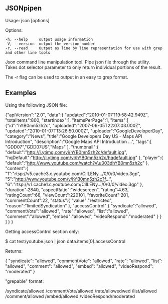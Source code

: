 ## JSONpipen

  Usage: json [options]

  Options:

    -h, --help     output usage information
    -V, --version  output the version number
    -r, --read     Output as line by line representation for use with grep and other line tools

Json command line manipulation tool. Pipe json file through the utility.
Takes dot selector parameter to only return individual portions of the
result.

The -r flag can be used to output in an easy to grep format.

## Examples

Using the following JSON file:

  {"apiVersion":"2.0",
    "data":{
      "updated":"2010-01-07T19:58:42.949Z",
      "totalItems":800,
      "startIndex":1,
      "itemsPerPage":1,
      "items":[
      {"id":"hYB0mn5zh2c",
        "uploaded":"2007-06-05T22:07:03.000Z",
        "updated":"2010-01-07T13:26:50.000Z",
        "uploader":"GoogleDeveloperDay",
        "category":"News",
        "title":"Google
          Developers
          Day
          US
          - Maps
          API
          Introduction",
        "description":"Google
          Maps
          API
          Introduction
          ...",
        "tags":[
          "GDD07","GDD07US","Maps"
          ],
        "thumbnail":{
          "default":"http://i.ytimg.com/vi/hYB0mn5zh2c/default.jpg",
          "hqDefault":"http://i.ytimg.com/vi/hYB0mn5zh2c/hqdefault.jpg"
        },
        "player":{
          "default":"http://www.youtube.com/watch?v\u003dhYB0mn5zh2c"
        },
        "content":{
          "1":"rtsp://v5.cache3.c.youtube.com/CiILENy.../0/0/0/video.3gp",
          "5":"http://www.youtube.com/v/hYB0mn5zh2c?f...",
          "6":"rtsp://v1.cache1.c.youtube.com/CiILENy.../0/0/0/video.3gp"
        },
        "duration":2840,
        "aspectRatio":"widescreen",
        "rating":4.63,
        "ratingCount":68,
        "viewCount":220101,
        "favoriteCount":201,
        "commentCount":22,
        "status":{
          "value":"restricted",
          "reason":"limitedSyndication"
        },
        "accessControl":{
          "syndicate":"allowed",
          "commentVote":"allowed",
          "rate":"allowed",
          "list":"allowed",
          "comment":"allowed",
          "embed":"allowed",
          "videoRespond":"moderated"
        }
      }
      ]
    }
  }

Getting accessControl section only:

  $ cat test/youtube.json | json data.items[0].accessControl

Returns:

  {
    "syndicate": "allowed",
    "commentVote": "allowed",
    "rate": "allowed",
    "list": "allowed",
    "comment": "allowed",
    "embed": "allowed",
    "videoRespond": "moderated"
  }

"grepable" format:

  /syndicate/allowed
  /commentVote/allowed
  /rate/allowedwed
  /list/allowed
  /comment/allowed
  /embed/allowed
  /videoRespond/moderated



